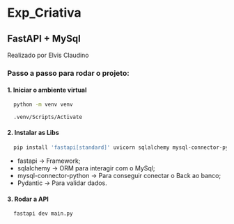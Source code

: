 # Exp_Criativa
## FastAPI + MySql
Realizado por Elvis Claudino

### Passo a passo para rodar o projeto:

#### 1. Iniciar o ambiente virtual
```bash
  python -m venv venv
```
```bash
  .venv/Scripts/Activate
```

#### 2. Instalar as Libs
```bash
  pip install 'fastapi[standard]' uvicorn sqlalchemy mysql-connector-python pydantic
```
- fastapi → Framework;
- sqlalchemy → ORM para interagir com o MySql;
- mysql-connector-python → Para conseguir conectar o Back ao banco;
- Pydantic → Para validar dados.

#### 3. Rodar a API
```bash
  fastapi dev main.py
```